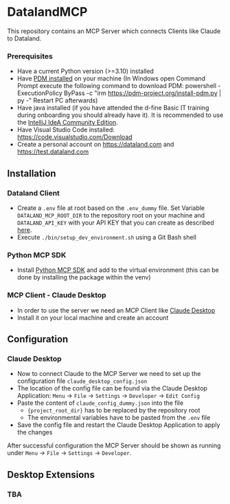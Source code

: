 # DatalandMCP

This repository contains an MCP Server which connects Clients like Claude to Dataland.

### Prerequisites 
- Have a current Python version (>=3.10) installed
- Have [PDM installed](https://pdm-project.org/latest/) on your machine (In Windows open Command Prompt execute the following command to download PDM: powershell -ExecutionPolicy ByPass -c "irm https://pdm-project.org/install-pdm.py | py -" Restart PC afterwards)
- Have java installed (if you have attended the d-fine Basic IT training during onboarding you should already have it). It is recommended to use the [IntelliJ IdeA Community Edition](https://www.jetbrains.com/idea/download/?section=windows).
- Have Visual Studio Code installed: https://code.visualstudio.com/Download
- Create a personal account on https://dataland.com and https://test.dataland.com

## Installation 
### Dataland Client
- Create a `.env` file at root based on the `.env_dummy` file. Set Variable `DATALAND_MCP_ROOT_DIR` to the repository root on your machine and `DATALAND_API_KEY` with your API KEY that you can create as described [here](https://github.com/d-fine/Dataland/wiki/Use-the-API).
- Execute `./bin/setup_dev_environment.sh` using a Git Bash shell

### Python MCP SDK
- Install [Python MCP SDK](https://github.com/modelcontextprotocol/python-sdk?tab=readme-ov-file#installation) and add to the virtual environment (this can be done by installing the package within the venv)

### MCP Client - Claude Desktop
- In order to use the server we need an MCP Client like [Claude Desktop](https://claude.ai/download)
- Install it on your local machine and create an account

## Configuration
### Claude Desktop
- Now to connect Claude to the MCP Server we need to set up the configuration file `claude_desktop_config.json`
- The location of the config file can be found via the Claude Desktop Application: `Menu` -> `File` -> `Settings` -> `Developer` -> `Edit Config`
- Paste the content of `claude_config_dummy.json` into the file
  - `{project_root_dir}` has to be replaced by the repository root
  - The environmental variables have to be pasted from the `.env` file
- Save the config file and restart the Claude Desktop Application to apply the changes

After successful configuration the MCP Server should be shown as running under `Menu` -> `File` -> `Settings` -> `Developer`.

## Desktop Extensions
### TBA